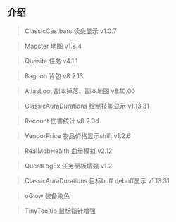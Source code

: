 ## 介绍

> ClassicCastbars 读条显示 v1.0.7

> Mapster 地图 v1.8.4

> Quesite 任务 v4.1.1

> Bagnon 背包 v8.2.13

> AtlasLoot 副本掉落、副本地图 v8.10.00

> ClassicAuraDurations 控制技能显示 v1.13.31

> Recount 伤害统计 v8.2.0d

> VendorPrice 物品价格显示shift v1.2.6

> RealMobHealth 血量模拟 v2.12

> QuestLogEx 任务面板增强 v1.2

> ClassicAuraDurations 目标buff debuff显示 v1.13.31

> oGlow 装备染色

> TinyTooltip 鼠标指针增强